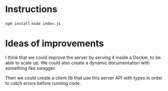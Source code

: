 # Instructions

`npm install`
`node index.js`

# Ideas of improvements

I think that we could improve the server by serving it inside a Docker, to be able to scale up.
We could also create a dynamic documentation with something like swagger.

Then we could create a client lib that use this server API with types in order to catch errors before running code.
